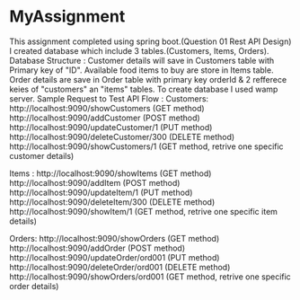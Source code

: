# MyAssignment
This assignment completed using spring boot.(Question 01 Rest API Design)
I created database which include 3 tables.(Customers, Items, Orders).
Database Structure :
  Customer details will save in Customers table with Primary key of "ID".
  Available food items to buy are store in Items table. 
  Order details are save in Order table with primary key orderId & 2 refferece keies of "customers" an "items" tables.
To create database I used wamp server.
Sample Request to Test API Flow : 
  Customers:
    http://localhost:9090/showCustomers (GET method)
    http://localhost:9090/addCustomer (POST method)
    http://localhost:9090/updateCustomer/1 (PUT method)
    http://localhost:9090/deleteCustomer/300 (DELETE method)
    http://localhost:9090/showCustomers/1 (GET method, retrive one specific customer details)
    
  Items : 
    http://localhost:9090/showItems (GET method)
    http://localhost:9090/addItem (POST method)
    http://localhost:9090/updateItem/1 (PUT method)
    http://localhost:9090/deleteItem/300 (DELETE method)
    http://localhost:9090/showItem/1 (GET method, retrive one specific item details)
    
  Orders:
    http://localhost:9090/showOrders (GET method)
    http://localhost:9090/addOrder (POST method)
    http://localhost:9090/updateOrder/ord001 (PUT method)
    http://localhost:9090/deleteOrder/ord001 (DELETE method)
    http://localhost:9090/showOrders/ord001 (GET method, retrive one specific order details)
